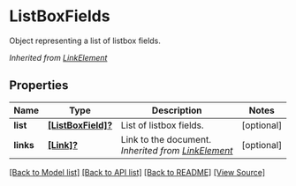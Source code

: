 ﻿# ListBoxFields
Object representing a list of listbox fields.

*Inherited from [LinkElement](LinkElement.md)*
## Properties
Name | Type | Description | Notes
------------ | ------------- | ------------- | -------------
**list** | [**[ListBoxField]?**](ListBoxField.md) | List of listbox fields. | [optional]
**links** | [**[Link]?**](Link.md) | Link to the document.<br />*Inherited from [LinkElement](LinkElement.md)* | [optional]

[[Back to Model list]](../README.md#documentation-for-models) [[Back to API list]](../README.md#documentation-for-api-endpoints) [[Back to README]](../README.md) [[View Source]](../AsposePdfCloud/Models/ListBoxFields.swift)

